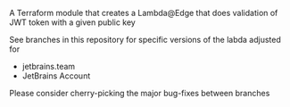 A Terraform module that creates a Lambda@Edge 
that does validation of JWT token with a given
public key


See branches in this repository for specific versions
of the labda adjusted for
- jetbrains.team
- JetBrains Account


Please consider cherry-picking the major bug-fixes between branches



